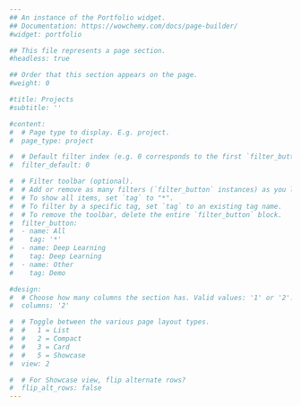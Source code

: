 ```yaml
---
## An instance of the Portfolio widget.
## Documentation: https://wowchemy.com/docs/page-builder/
#widget: portfolio

## This file represents a page section.
#headless: true

## Order that this section appears on the page.
#weight: 0

#title: Projects
#subtitle: ''

#content:
#  # Page type to display. E.g. project.
#  page_type: project

#  # Default filter index (e.g. 0 corresponds to the first `filter_button` instance below).
#  filter_default: 0

#  # Filter toolbar (optional).
#  # Add or remove as many filters (`filter_button` instances) as you like.
#  # To show all items, set `tag` to "*".
#  # To filter by a specific tag, set `tag` to an existing tag name.
#  # To remove the toolbar, delete the entire `filter_button` block.
#  filter_button:
#  - name: All
#    tag: '*'
#  - name: Deep Learning
#    tag: Deep Learning
#  - name: Other
#    tag: Demo

#design:
#  # Choose how many columns the section has. Valid values: '1' or '2'.
#  columns: '2'

#  # Toggle between the various page layout types.
#  #   1 = List
#  #   2 = Compact
#  #   3 = Card
#  #   5 = Showcase
#  view: 2

#  # For Showcase view, flip alternate rows?
#  flip_alt_rows: false
---
```

